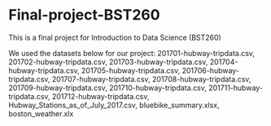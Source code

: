 # Final-project-BST260

This is a final project for Introduction to Data Science (BST260)

We used the datasets below for our project: 
201701-hubway-tripdata.csv,
201702-hubway-tripdata.csv,
201703-hubway-tripdata.csv,
201704-hubway-tripdata.csv,
201705-hubway-tripdata.csv,
201706-hubway-tripdata.csv,
201707-hubway-tripdata.csv,
201708-hubway-tripdata.csv,
201709-hubway-tripdata.csv,
201710-hubway-tripdata.csv,
201711-hubway-tripdata.csv,
201712-hubway-tripdata.csv,
Hubway_Stations_as_of_July_2017.csv,
bluebike_summary.xlsx,
boston_weather.xlx
